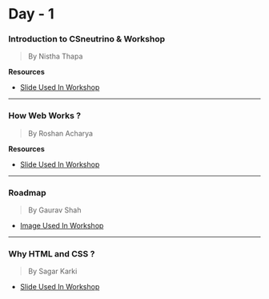 # Day - 1

### Introduction to CSneutrino & Workshop

> By Nistha Thapa

**Resources**

- [Slide Used In Workshop](./introduction.pdf)

---

### How Web Works ?

> By Roshan Acharya

**Resources**

- [Slide Used In Workshop](./how-web-works.pdf)

---

### Roadmap

> By Gaurav Shah

- [Image Used In Workshop](./roadmap.png)

---

### Why HTML and CSS ?

> By Sagar Karki

- [Slide Used In Workshop](./why-html-css.pdf)
